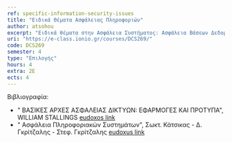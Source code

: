 ```yaml
---
ref: specific-information-security-issues
title: "Ειδικά Θέματα Ασφάλειας Πληροφοριών"
author: atsohou
excerpt: "Ειδικά θέματα στην Ασφάλεια Συστήματος: Ασφάλεια Βάσεων Δεδομένων, Ψηφιακή Εγκληματολογία. Ειδικά Θέματα στην Ασφάλεια Δικτύων: Ασφάλεια Ασύρματων και Κινητών Δικτύων. Ειδικά Θέματα στην Ασφάλεια Επικοινωνιών και Κατανεμημένων Συστημάτων: Ασφαλής διαδιεργασιακή επικοινωνία, Το Σύστημα Kerberos, Ασφαλείς Υπηρεσίες Καταλόγου, το Σύστημα DNSSec. Ειδικά θέματα ανάλυσης και διαχείρισης επικινδυνότητας: Αποτίμηση Επικινδυνότητας, Εργαλεία λογισμικού για την ανάλυση επικινδυνότητας. Ερευνητική θεώρηση της Ασφάλειας Πληροφοριών"
uri: "https://e-class.ionio.gr/courses/DCS269/"
code: DCS269
semester: 4
type: "Επιλογής"
hours: 4
extra: 2Ε
ects: 4
---
```



Βιβλιογραφία: 
  - " ΒΑΣΙΚΕΣ ΑΡΧΕΣ ΑΣΦΑΛΕΙΑΣ ΔΙΚΤΥΩΝ: ΕΦΑΡΜΟΓΕΣ ΚΑΙ ΠΡΟΤΥΠΑ", WILLIAM STALLINGS [eudoxos link](https://service.eudoxus.gr/search/#a/id:5014/0)
  - " Ασφάλεια Πληροφοριακών Συστημάτων", Σωκτ. Κάτσικας - Δ. Γκρίτζαλης - Στεφ. Γκρίτζαλης [eudoxus link](https://service.eudoxus.gr/search/#a/id:2165/0)
  
